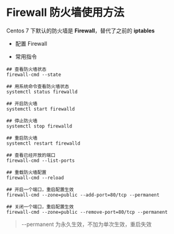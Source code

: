 # Firewall 防火墙使用方法

Centos 7 下默认的防火墙是 **Firewall**，替代了之前的 **iptables**

- 配置 Firewall

- 常用指令

```Firewall
## 查看防火墙状态
firewall-cmd --state

## 用系统命令查看防火墙状态
systemctl status firewalld

## 开启防火墙
systemctl start firewalld

## 停止防火墙
systemctl stop firewalld

## 重启防火墙
systemctl restart firewalld

## 查看已经开放的端口
firewall-cmd --list-ports

## 重载防火墙配置
firewall-cmd --reload

## 开启一个端口，重启配置生效
firewall-cmd --zone=public --add-port=80/tcp --permanent

## 关闭一个端口，重启配置生效
firewall-cmd --zone=public --remove-port=80/tcp --permanent
```
> --permanent  为永久生效，不加为单次生效，重启失效

